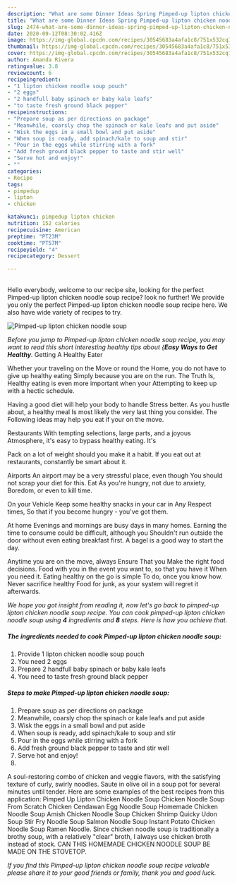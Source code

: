 ```yaml
---
description: "What are some Dinner Ideas Spring Pimped-up lipton chicken noodle soup"
title: "What are some Dinner Ideas Spring Pimped-up lipton chicken noodle soup"
slug: 2474-what-are-some-dinner-ideas-spring-pimped-up-lipton-chicken-noodle-soup
date: 2020-09-12T08:30:02.416Z
image: https://img-global.cpcdn.com/recipes/30545683a4afa1c8/751x532cq70/pimped-up-lipton-chicken-noodle-soup-recipe-main-photo.jpg
thumbnail: https://img-global.cpcdn.com/recipes/30545683a4afa1c8/751x532cq70/pimped-up-lipton-chicken-noodle-soup-recipe-main-photo.jpg
cover: https://img-global.cpcdn.com/recipes/30545683a4afa1c8/751x532cq70/pimped-up-lipton-chicken-noodle-soup-recipe-main-photo.jpg
author: Amanda Rivera
ratingvalue: 3.8
reviewcount: 6
recipeingredient:
- "1 lipton chicken noodle soup pouch"
- "2 eggs"
- "2 handfull baby spinach or baby kale leafs"
- "to taste fresh ground black pepper"
recipeinstructions:
- "Prepare soup as per directions on package"
- "Meanwhile, coarsly chop the spinach or kale leafs and put aside"
- "Wisk the eggs in a small bowl and put aside"
- "When soup is ready, add spinach/kale to soup and stir"
- "Pour in the eggs while stirring with a fork"
- "Add fresh ground black pepper to taste and stir well"
- "Serve hot and enjoy!"
- ""
categories:
- Recipe
tags:
- pimpedup
- lipton
- chicken

katakunci: pimpedup lipton chicken 
nutrition: 152 calories
recipecuisine: American
preptime: "PT23M"
cooktime: "PT57M"
recipeyield: "4"
recipecategory: Dessert

---
```

<br>
Hello everybody, welcome to our recipe site, looking for the perfect Pimped-up lipton chicken noodle soup recipe? look no further! We provide you only the perfect Pimped-up lipton chicken noodle soup recipe here. We also have wide variety of recipes to try.
<br>


![Pimped-up lipton chicken noodle soup](https://img-global.cpcdn.com/recipes/30545683a4afa1c8/751x532cq70/pimped-up-lipton-chicken-noodle-soup-recipe-main-photo.jpg)

<i>Before you jump to Pimped-up lipton chicken noodle soup recipe, you may want to read this short interesting healthy tips about {<strong>Easy Ways to Get Healthy</strong>.</i>
Getting A Healthy Eater

Whether your traveling on the Move or round the
Home, you do not have to give up healthy eating
Simply because you are on the run. The Truth Is,
Healthy eating is even more important when your
Attempting to keep up with a hectic schedule.

Having a good diet will help your body to handle
Stress better. As you hustle about, a healthy meal
Is most likely the very last thing you consider. The
Following ideas may help you eat if your on the move.

Restaurants
With tempting selections, large parts, and a joyous 
Atmosphere, it's easy to bypass healthy eating. It's

Pack on a lot of weight should you make it a habit.
If you eat out at restaurants, constantly be smart
about it.

Airports
An airport may be a very stressful place, even though 
You should not scrap your diet for this. Eat
As you're hungry, not due to anxiety,
Boredom, or even to kill time.

On your Vehicle 
Keep some healthy snacks in your car in Any Respect times,
So that if you become hungry - you've got them.

At home
Evenings and mornings are busy days in many homes.
Earning the time to consume could be difficult, although you
Shouldn't run outside the door without even eating breakfast
first. 
A bagel is a good way to start the day.

Anytime you are on the move, always Ensure That you
Make the right food decisions. 
Food with you in the event you want to, so that you have it
When you need it. Eating healthy on the go is simple 
To do, once you know how. Never sacrifice healthy
Food for junk, as your system will regret it afterwards.


<i>We hope you got insight from reading it, now let's go back to pimped-up lipton chicken noodle soup recipe. You can cook pimped-up lipton chicken noodle soup using <strong>4</strong> ingredients and <strong>8</strong> steps. Here is how you achieve that.
</i>

##### The ingredients needed to cook Pimped-up lipton chicken noodle soup:

1. Provide 1 lipton chicken noodle soup pouch
1. You need 2 eggs
1. Prepare 2 handfull baby spinach or baby kale leafs
1. You need to taste fresh ground black pepper


##### Steps to make Pimped-up lipton chicken noodle soup:

1. Prepare soup as per directions on package
1. Meanwhile, coarsly chop the spinach or kale leafs and put aside
1. Wisk the eggs in a small bowl and put aside
1. When soup is ready, add spinach/kale to soup and stir
1. Pour in the eggs while stirring with a fork
1. Add fresh ground black pepper to taste and stir well
1. Serve hot and enjoy!
1. 


A soul-restoring combo of chicken and veggie flavors, with the satisfying texture of curly, swirly noodles. Saute in olive oil in a soup pot for several minutes until tender. Here are some examples of the best recipes from this application: Pimped Up Lipton Chicken Noodle Soup Chicken Noodle Soup From Scratch Chicken Cendawan Egg Noodle Soup Homemade Chicken Noodle Soup Amish Chicken Noodle Soup Chicken Shrimp Quicky Udon Soup Stir Fry Noodle Soup Salmon Noodle Soup Instant Potato Chicken Noodle Soup Ramen Noodle. Since chicken noodle soup is traditionally a brothy soup, with a relatively &#34;clear&#34; broth, I always use chicken broth instead of stock. CAN THIS HOMEMADE CHICKEN NOODLE SOUP BE MADE ON THE STOVETOP. 

<i>If you find this Pimped-up lipton chicken noodle soup recipe valuable please share it to your good friends or family, thank you and good luck.</i>
